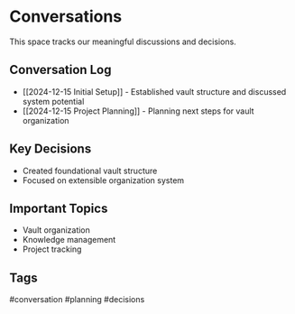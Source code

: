 # Conversations

This space tracks our meaningful discussions and decisions.

## Conversation Log
- [[2024-12-15 Initial Setup]] - Established vault structure and discussed system potential
- [[2024-12-15 Project Planning]] - Planning next steps for vault organization

## Key Decisions
- Created foundational vault structure
- Focused on extensible organization system

## Important Topics
- Vault organization
- Knowledge management
- Project tracking

## Tags
#conversation #planning #decisions